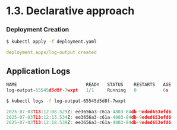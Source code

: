 # 1.3. Declarative approach

### Deployment Creation

```bash
$ kubectl apply -f deployment.yaml
```

```yaml
deployment.apps/log-output created
```

## Application Logs

```javascript
NAME                          READY   STATUS    RESTARTS   AGE
log-output-65545d5d8f-7wxpt   1/1     Running   0          6s
```

```bash
$ kubectl logs -f log-output-65545d5d8f-7wxpt
```

```javascript
2025-07-03T13:12:08.529Z: ee3656a3-c61a-4803-84db-9eded653efd6
2025-07-03T13:12:13.534Z: ee3656a3-c61a-4803-84db-9eded653efd6
2025-07-03T13:12:18.539Z: ee3656a3-c61a-4803-84db-9eded653efd6
```
